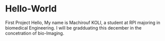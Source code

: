 # Hello-World
First Project
Hello,
My name is Machirouf KOLI, a student at RPI majoring in biomedical Engineering. I will be gradduating this december in the concetration of bio-Imaging. 
